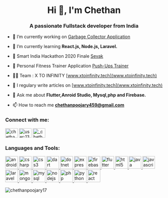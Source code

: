 <h1 align="center">Hi 👋, I'm Chethan</h1>
<h3 align="center">A passionate Fullstack developer from India</h3>

- 🔭 I’m currently working on [Garbage Collector Application](https://github.com/Chethanpoojary17/udupi_garbage_collector_admin)

- 🌱 I’m currently learning **React.js, Node.js, Laravel.**

- 👯 Smart India Hackathon 2020 Finale [Sevak](https://github.com/Chethanpoojary17/nexus_sih)

- 🤝 Personal Fitness Trainer Application [Push-Ups Trainer](https://github.com/Chethanpoojary17/pushup_trainer)

- 👨‍💻 Team : X TO INFINITY [www.xtoinfinity.tech](www.xtoinfinity.tech)

- 📝 I regulary write articles on [www.xtoinfinity.tech](www.xtoinfinity.tech)

- 💬 Ask me about **Flutter,Anroid Studio, Mysql,php and Firebase.**

- 📫 How to reach me **chethanpoojary459@gmail.com**

<p align="left">
<h3 align="left">Connect with me:</h3>
<a href="https://linkedin.com/in/chethan-poojary-8869951b0" target="blank"><img align="center" src="https://cdn.jsdelivr.net/npm/simple-icons@3.0.1/icons/linkedin.svg" alt="chethan-poojary-8869951b0" height="30" width="40" /></a>
<a href="https://stackoverflow.com/users/13531260" target="blank"><img align="center" src="https://cdn.jsdelivr.net/npm/simple-icons@3.0.1/icons/stackoverflow.svg" alt="user:13531260" height="30" width="40" /></a>
<a href="https://instagram.com/_chethan_poojary_" target="blank"><img align="center" src="https://cdn.jsdelivr.net/npm/simple-icons@3.0.1/icons/instagram.svg" alt="_chethan_poojary_" height="30" width="40" /></a>
</p>

<h3 align="left">Languages and Tools:</h3>
<p align="left"> <a href="https://developer.android.com" target="_blank"> <img src="https://devicons.github.io/devicon/devicon.git/icons/android/android-original-wordmark.svg" alt="android" width="40" height="40"/> </a> <a href="https://www.w3schools.com/cs/" target="_blank"> <img src="https://devicons.github.io/devicon/devicon.git/icons/csharp/csharp-original.svg" alt="csharp" width="40" height="40"/> </a> <a href="https://www.w3schools.com/css/" target="_blank"> <img src="https://devicons.github.io/devicon/devicon.git/icons/css3/css3-original-wordmark.svg" alt="css3" width="40" height="40"/> </a> <a href="https://dart.dev" target="_blank"> <img src="https://www.vectorlogo.zone/logos/dartlang/dartlang-icon.svg" alt="dart" width="40" height="40"/> </a> <a href="https://dotnet.microsoft.com/" target="_blank"> <img src="https://devicons.github.io/devicon/devicon.git/icons/dot-net/dot-net-original-wordmark.svg" alt="dotnet" width="40" height="40"/> </a> <a href="https://expressjs.com" target="_blank"> <img src="https://devicons.github.io/devicon/devicon.git/icons/express/express-original-wordmark.svg" alt="express" width="40" height="40"/> </a> <a href="https://firebase.google.com/" target="_blank"> <img src="https://www.vectorlogo.zone/logos/firebase/firebase-icon.svg" alt="firebase" width="40" height="40"/> </a> <a href="https://flutter.dev" target="_blank"> <img src="https://www.vectorlogo.zone/logos/flutterio/flutterio-icon.svg" alt="flutter" width="40" height="40"/> </a> <a href="https://www.w3.org/html/" target="_blank"> <img src="https://devicons.github.io/devicon/devicon.git/icons/html5/html5-original-wordmark.svg" alt="html5" width="40" height="40"/> </a> <a href="https://www.java.com" target="_blank"> <img src="https://devicons.github.io/devicon/devicon.git/icons/java/java-original-wordmark.svg" alt="java" width="40" height="40"/> </a> <a href="https://developer.mozilla.org/en-US/docs/Web/JavaScript" target="_blank"> <img src="https://devicons.github.io/devicon/devicon.git/icons/javascript/javascript-original.svg" alt="javascript" width="40" height="40"/> </a> <a href="https://laravel.com/" target="_blank"> <img src="https://devicons.github.io/devicon/devicon.git/icons/laravel/laravel-plain-wordmark.svg" alt="laravel" width="40" height="40"/> </a> <a href="https://www.mongodb.com/" target="_blank"> <img src="https://devicons.github.io/devicon/devicon.git/icons/mongodb/mongodb-original-wordmark.svg" alt="mongodb" width="40" height="40"/> </a> <a href="https://www.mysql.com/" target="_blank"> <img src="https://devicons.github.io/devicon/devicon.git/icons/mysql/mysql-original-wordmark.svg" alt="mysql" width="40" height="40"/> </a> <a href="https://nodejs.org" target="_blank"> <img src="https://devicons.github.io/devicon/devicon.git/icons/nodejs/nodejs-original-wordmark.svg" alt="nodejs" width="40" height="40"/> </a> <a href="https://www.php.net" target="_blank"> <img src="https://devicons.github.io/devicon/devicon.git/icons/php/php-original.svg" alt="php" width="40" height="40"/> </a> <a href="https://www.python.org" target="_blank"> <img src="https://devicons.github.io/devicon/devicon.git/icons/python/python-original.svg" alt="python" width="40" height="40"/> </a> <a href="https://reactjs.org/" target="_blank"> <img src="https://devicons.github.io/devicon/devicon.git/icons/react/react-original-wordmark.svg" alt="react" width="40" height="40"/> </a> </p>

<p><img align="center" src="https://github-readme-stats.vercel.app/api/top-langs/?username=chethanpoojary17&layout=compact" alt="chethanpoojary17" /></p>
